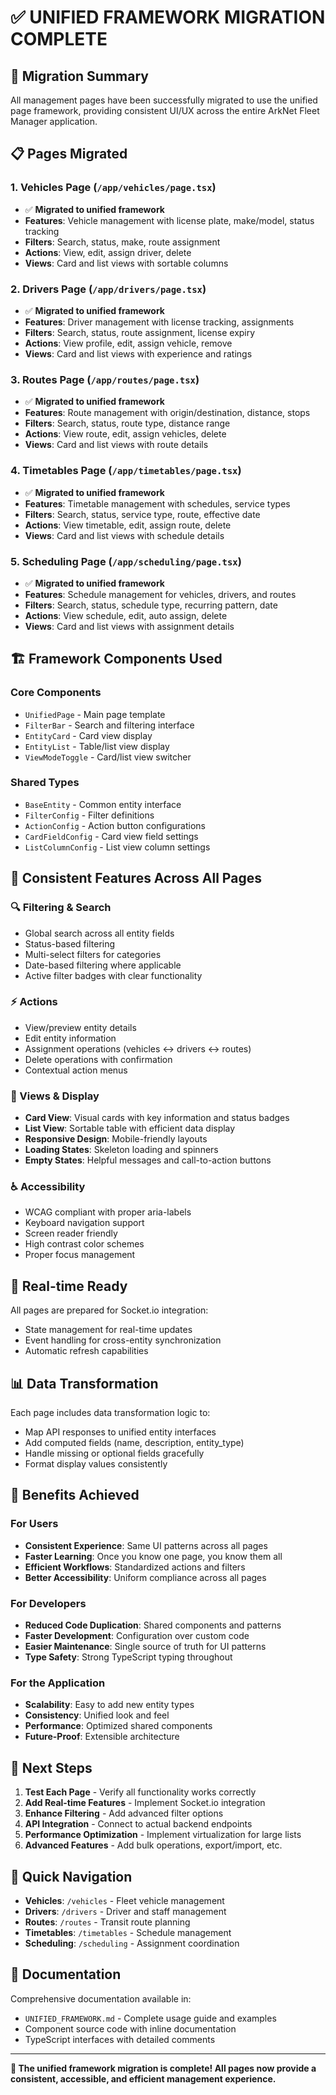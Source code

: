 # ✅ UNIFIED FRAMEWORK MIGRATION COMPLETE

## 🎯 **Migration Summary**

All management pages have been successfully migrated to use the unified page framework, providing consistent UI/UX across the entire ArkNet Fleet Manager application.

## 📋 **Pages Migrated**

### 1. **Vehicles Page** (`/app/vehicles/page.tsx`)

- ✅ **Migrated to unified framework**
- **Features**: Vehicle management with license plate, make/model, status tracking
- **Filters**: Search, status, make, route assignment
- **Actions**: View, edit, assign driver, delete
- **Views**: Card and list views with sortable columns

### 2. **Drivers Page** (`/app/drivers/page.tsx`)  

- ✅ **Migrated to unified framework**
- **Features**: Driver management with license tracking, assignments
- **Filters**: Search, status, route assignment, license expiry
- **Actions**: View profile, edit, assign vehicle, remove
- **Views**: Card and list views with experience and ratings

### 3. **Routes Page** (`/app/routes/page.tsx`)

- ✅ **Migrated to unified framework**
- **Features**: Route management with origin/destination, distance, stops
- **Filters**: Search, status, route type, distance range
- **Actions**: View route, edit, assign vehicles, delete
- **Views**: Card and list views with route details

### 4. **Timetables Page** (`/app/timetables/page.tsx`)

- ✅ **Migrated to unified framework**
- **Features**: Timetable management with schedules, service types
- **Filters**: Search, status, service type, route, effective date
- **Actions**: View timetable, edit, assign route, delete
- **Views**: Card and list views with schedule details

### 5. **Scheduling Page** (`/app/scheduling/page.tsx`)

- ✅ **Migrated to unified framework**
- **Features**: Schedule management for vehicles, drivers, and routes
- **Filters**: Search, status, schedule type, recurring pattern, date
- **Actions**: View schedule, edit, auto assign, delete
- **Views**: Card and list views with assignment details

## 🏗️ **Framework Components Used**

### **Core Components**

- `UnifiedPage` - Main page template
- `FilterBar` - Search and filtering interface
- `EntityCard` - Card view display
- `EntityList` - Table/list view display
- `ViewModeToggle` - Card/list view switcher

### **Shared Types**

- `BaseEntity` - Common entity interface
- `FilterConfig` - Filter definitions
- `ActionConfig` - Action button configurations
- `CardFieldConfig` - Card view field settings
- `ListColumnConfig` - List view column settings

## 🎨 **Consistent Features Across All Pages**

### **🔍 Filtering & Search**

- Global search across all entity fields
- Status-based filtering
- Multi-select filters for categories
- Date-based filtering where applicable
- Active filter badges with clear functionality

### **⚡ Actions**

- View/preview entity details
- Edit entity information
- Assignment operations (vehicles ↔ drivers ↔ routes)
- Delete operations with confirmation
- Contextual action menus

### **📱 Views & Display**

- **Card View**: Visual cards with key information and status badges
- **List View**: Sortable table with efficient data display
- **Responsive Design**: Mobile-friendly layouts
- **Loading States**: Skeleton loading and spinners
- **Empty States**: Helpful messages and call-to-action buttons

### **♿ Accessibility**

- WCAG compliant with proper aria-labels
- Keyboard navigation support
- Screen reader friendly
- High contrast color schemes
- Proper focus management

## 🔄 **Real-time Ready**

All pages are prepared for Socket.io integration:

- State management for real-time updates
- Event handling for cross-entity synchronization
- Automatic refresh capabilities

## 📊 **Data Transformation**

Each page includes data transformation logic to:

- Map API responses to unified entity interfaces
- Add computed fields (name, description, entity_type)
- Handle missing or optional fields gracefully
- Format display values consistently

## 🎯 **Benefits Achieved**

### **For Users**

- **Consistent Experience**: Same UI patterns across all pages
- **Faster Learning**: Once you know one page, you know them all
- **Efficient Workflows**: Standardized actions and filters
- **Better Accessibility**: Uniform compliance across all pages

### **For Developers**

- **Reduced Code Duplication**: Shared components and patterns
- **Faster Development**: Configuration over custom code
- **Easier Maintenance**: Single source of truth for UI patterns
- **Type Safety**: Strong TypeScript typing throughout

### **For the Application**

- **Scalability**: Easy to add new entity types
- **Consistency**: Unified look and feel
- **Performance**: Optimized shared components
- **Future-Proof**: Extensible architecture

## 🚀 **Next Steps**

1. **Test Each Page** - Verify all functionality works correctly
2. **Add Real-time Features** - Implement Socket.io integration
3. **Enhance Filtering** - Add advanced filter options
4. **API Integration** - Connect to actual backend endpoints
5. **Performance Optimization** - Implement virtualization for large lists
6. **Advanced Features** - Add bulk operations, export/import, etc.

## 📍 **Quick Navigation**

- **Vehicles**: `/vehicles` - Fleet vehicle management
- **Drivers**: `/drivers` - Driver and staff management  
- **Routes**: `/routes` - Transit route planning
- **Timetables**: `/timetables` - Schedule management
- **Scheduling**: `/scheduling` - Assignment coordination

## 📖 **Documentation**

Comprehensive documentation available in:

- `UNIFIED_FRAMEWORK.md` - Complete usage guide and examples
- Component source code with inline documentation
- TypeScript interfaces with detailed comments

---

**🎉 The unified framework migration is complete! All pages now provide a consistent, accessible, and efficient management experience.**
